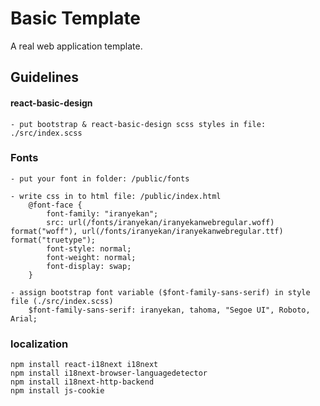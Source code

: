 # Basic Template

A real web application template.

## Guidelines

#### react-basic-design

    - put bootstrap & react-basic-design scss styles in file: ./src/index.scss

### Fonts

    - put your font in folder: /public/fonts

    - write css in to html file: /public/index.html
        @font-face {
            font-family: "iranyekan";
            src: url(/fonts/iranyekan/iranyekanwebregular.woff) format("woff"), url(/fonts/iranyekan/iranyekanwebregular.ttf) format("truetype");
            font-style: normal;
            font-weight: normal;
            font-display: swap;
        }

    - assign bootstrap font variable ($font-family-sans-serif) in style file (./src/index.scss)
        $font-family-sans-serif: iranyekan, tahoma, "Segoe UI", Roboto, Arial;

### localization

    npm install react-i18next i18next
    npm install i18next-browser-languagedetector
    npm install i18next-http-backend
    npm install js-cookie
